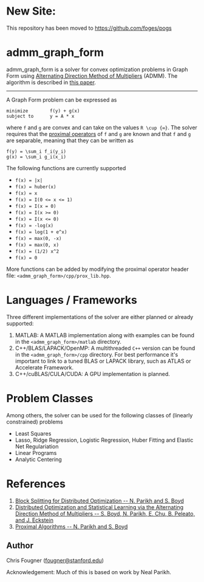 New Site:
===============================
This repository has been moved to https://github.com/foges/pogs

admm_graph_form
===============

admm_graph_form is a solver for convex optimization problems in Graph Form using [Alternating Direction Method of Multipliers][admm_distr_stats] (ADMM). The algorithm is described in [this paper][block_splitting]. 

----
A Graph Form problem can be expressed as

```
minimize        f(y) + g(x)
subject to      y = A * x
```
where `f` and `g` are convex and can take on the values `R \cup {∞}`. The solver requires that the [proximal operators][prox_algs] of `f` and `g` are known and that `f` and `g` are separable, meaning that they can be written as

```
f(y) = \sum_i f_i(y_i)
g(x) = \sum_i g_i(x_i)
```

The following functions are currently supported

  + `f(x) = |x|`
  + `f(x) = huber(x)`
  + `f(x) = x`
  + `f(x) = I(0 <= x <= 1)`
  + `f(x) = I(x = 0)`
  + `f(x) = I(x >= 0)`
  + `f(x) = I(x <= 0)`
  + `f(x) = -log(x)`
  + `f(x) = log(1 + e^x)`
  + `f(x) = max(0, -x)`
  + `f(x) = max(0, x)`
  + `f(x) = (1/2) x^2`
  + `f(x) = 0`
  
More functions can be added by modifying the proximal operator header file: `<admm_graph_form>/cpp/prox_lib.hpp`.

Languages / Frameworks
======================
Three different implementations of the solver are either planned or already supported:

  1. MATLAB: A MATLAB implementation along with examples can be found in the `<admm_graph_form>/matlab` directory.
  2. C++/BLAS/LAPACK/OpenMP: A multithreaded `C++` version can be found in the `<admm_graph_form>/cpp` directory. For best performance it's important to link to  a tuned BLAS or LAPACK library, such as ATLAS or Accelerate Framework.
  3. C++/cuBLAS/CULA/CUDA: A GPU implementation is planned.


Problem Classes
===============

Among others, the solver can be used for the following classes of (linearly constrained) problems

  + Least Squares
  + Lasso, Ridge Regression, Logistic Regression, Huber Fitting and Elastic Net Regulariation 
  + Linear Programs
  + Analytic Centering


References
==========
1. [Block Splitting for Distributed Optimization -- N. Parikh and S. Boyd][block_splitting]
2. [Distributed Optimization and Statistical Learning via the Alternating Direction Method of Multipliers -- S. Boyd, N. Parikh, E. Chu, B. Peleato, and J. Eckstein][admm_distr_stats]
3. [Proximal Algorithms -- N. Parikh and S. Boyd][prox_algs]


[block_splitting]: http://www.stanford.edu/~boyd/papers/block_splitting.html "Block Splitting for Distributed Optimization -- N. Parikh and S. Boyd"

[admm_distr_stats]: http://www.stanford.edu/~boyd/papers/block_splitting.html "Distributed Optimization and Statistical Learning via the Alternating Direction Method of Multipliers -- S. Boyd, N. Parikh, E. Chu, B. Peleato, and J. Eckstein"

[prox_algs]: http://www.stanford.edu/~boyd/papers/prox_algs.html "Proximal Algorithms -- N. Parikh and S. Boyd"


Author
------
Chris Fougner (fougner@stanford.edu)

Acknowledgement: Much of this is based on work by Neal Parikh.

